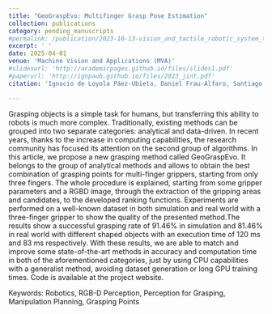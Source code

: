 ```yaml
---
title: "GeoGraspEvo: Multifinger Grasp Pose Estimation"
collection: publications
category: pending_manuscripts
#permalink: /publication/2023-10-13-vision_and_tactile_robotic_system_to_grasp_litter_in_outdoor_environments
excerpt: ' '
date: 2025-04-01
venue: 'Machine Vision and Applications (MVA)'
#slidesurl: 'http://academicpages.github.io/files/slides1.pdf'
#paperurl: 'http://ignpaub.github.io/files/2023_jint.pdf'
citation: 'Ignacio de Loyola Páez-Ubieta, Daniel Frau-Alfaro, Santiago Timoteo Puente (2025). &quot;GeoGraspEvo: Multifinger Grasp Pose Estimation. &quot; <i>Machine Vision and Applications (MVA)</i>. Under second review'

---
```


Grasping objects is a simple task for humans, but transferring this ability to robots is much more complex. Traditionally, existing methods can be grouped into two separate categories: analytical and data-driven. In recent years, thanks to the increase in computing capabilities, the research community has focused its attention on the second group of algorithms. In this article, we propose a new grasping method called GeoGraspEvo. It belongs to the group of analytical methods and allows to obtain the best combination of grasping points for multi-finger grippers, starting from only three fingers. The whole procedure is explained, starting from some gripper parameters and a RGBD image, through the extraction of the gripping areas and candidates, to the developed ranking functions. Experiments are performed on a well-known dataset in both simulation and real world with a three-finger gripper to show the quality of the presented method.The results show a successful grasping rate of 91.46% in simulation and 81.46% in real world with different shaped objects with an execution time of 120 ms and 83 ms respectively. With these results, we are able to match and improve some state-of-the-art methods in accuracy and computation time in both of the aforementioned categories, just by using CPU capabilities with a generalist method, avoiding dataset generation or long GPU training times. Code is available at the project website.

Keywords: Robotics, RGB-D Perception, Perception for Grasping, Manipulation Planning, Grasping Points
